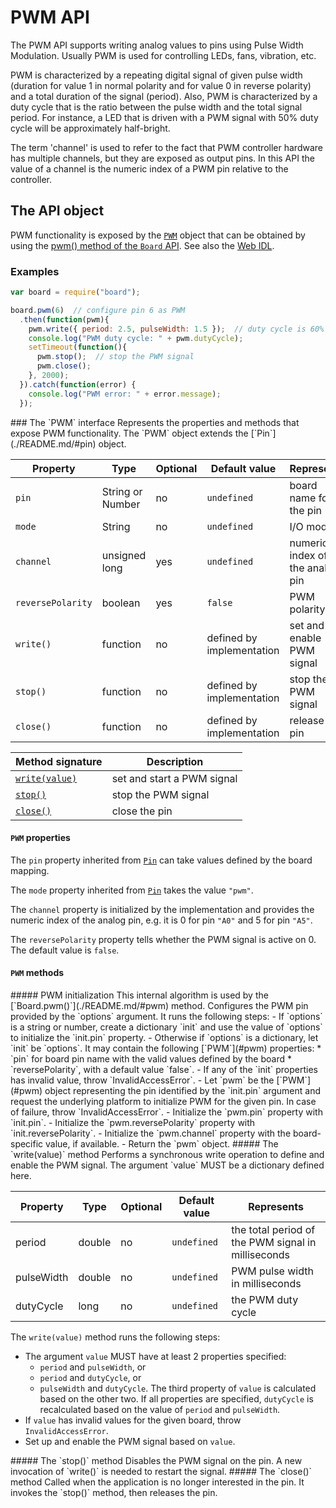 PWM API
=======

The PWM API supports writing analog values to pins using Pulse Width Modulation. Usually PWM is used for controlling LEDs, fans, vibration, etc.

PWM is characterized by a repeating digital signal of given pulse width (duration for value 1 in normal polarity and for value 0 in reverse polarity) and a total duration of the signal (period). Also, PWM is characterized by a duty cycle that is the ratio between the pulse width and the total signal period.
For instance, a LED that is driven with a PWM signal with 50% duty cycle will be approximately half-bright.

The term 'channel' is used to refer to the fact that PWM controller hardware has multiple channels, but they are exposed as output pins. In this API the value of a channel is the numeric index of a PWM pin relative to the controller.

The API object
--------------
PWM functionality is exposed by the [`PWM`](#pwm) object that can be obtained by using the [pwm() method of the `Board` API](./README.md/#pwm). See also the [Web IDL](./webidl.md).

### Examples

```javascript
var board = require("board");

board.pwm(6)  // configure pin 6 as PWM
  .then(function(pwm){
    pwm.write({ period: 2.5, pulseWidth: 1.5 });  // duty cycle is 60%
    console.log("PWM duty cycle: " + pwm.dutyCycle);
    setTimeout(function(){
      pwm.stop();  // stop the PWM signal
      pwm.close();
    }, 2000);
  }).catch(function(error) {
    console.log("PWM error: " + error.message);
  });

```

<a name="pwm">
### The `PWM` interface
Represents the properties and methods that expose PWM functionality. The `PWM` object extends the [`Pin`](./README.md/#pin) object.

| Property   | Type   | Optional | Default value | Represents |
| ---        | ---    | ---      | ---           | ---        |
| `pin`     | String or Number | no | `undefined`   | board name for the pin |
| `mode`    | String | no       | `undefined`   | I/O mode |
| `channel`  | unsigned long  | yes | `undefined` | numeric index of the analog pin |
| `reversePolarity` | boolean | yes |   `false`   | PWM polarity |
| `write()`  | function | no | defined by implementation | set and enable PWM signal |
| `stop()`   | function | no | defined by implementation | stop the PWM signal |
| `close()`  | function | no | defined by implementation | release the pin |

| Method signature         | Description                |
| ---                      | ---                        |
| [`write(value)`](#write) | set and start a PWM signal |
| [`stop()`](#stop)        | stop the PWM signal        |
| [`close()`](#close)      | close the pin              |

#### `PWM` properties

The `pin` property inherited from [`Pin`](./README.md/#pin) can take values defined by the board mapping.

The `mode` property inherited from [`Pin`](./README.md/#pin) takes the value `"pwm"`.

The `channel` property is initialized by the implementation and provides the numeric index of the analog pin, e.g. it is 0 for pin `"A0"` and 5 for pin `"A5"`.

The `reversePolarity` property tells whether the PWM signal is active on 0. The default value is `false`.

#### `PWM` methods

<a name="init">
##### PWM initialization
This internal algorithm is used by the [`Board.pwm()`](./README.md/#pwm) method. Configures the PWM pin provided by the `options` argument. It runs the following steps:
- If `options` is a string or number, create a dictionary `init` and use the value of `options` to initialize the `init.pin` property.
- Otherwise if `options` is a dictionary, let `init` be `options`. It may contain the following [`PWM`](#pwm) properties:
  * `pin` for board pin name with the valid values defined by the board
  * `reversePolarity`, with a default value `false`.
- If any of the `init` properties has invalid value, throw `InvalidAccessError`.
- Let `pwm` be the [`PWM`](#pwm) object representing the pin identified by the `init.pin` argument and request the underlying platform to initialize PWM for the given pin. In case of failure, throw `InvalidAccessError`.
- Initialize the `pwm.pin` property with `init.pin`.
- Initialize the `pwm.reversePolarity` property with `init.reversePolarity`.
- Initialize the `pwm.channel` property with the board-specific value, if available.
- Return the `pwm` object.

<a name="write">
##### The `write(value)` method
Performs a synchronous write operation to define and enable the PWM signal. The argument `value` MUST be a dictionary defined here.
<a name="pwmdata">

| Property   | Type   | Optional | Default value | Represents |
| ---        | ---    | ---      | ---           | ---        |
| period     | double | no       | `undefined`   | the total period of the PWM signal in milliseconds |
| pulseWidth | double | no       | `undefined`   | PWM pulse width in milliseconds |
| dutyCycle  | long   | no       | `undefined`   | the PWM duty cycle |

The `write(value)` method runs the following steps:
- The argument `value` MUST have at least 2 properties specified:
  * `period` and `pulseWidth`, or
  * `period` and `dutyCycle`, or
  * `pulseWidth` and `dutyCycle`.
The third property of `value` is calculated based on the other two. If all properties are specified, `dutyCycle` is recalculated based on the value of `period` and `pulseWidth`.
- If `value` has invalid values for the given board, throw `InvalidAccessError`.
- Set up and enable the PWM signal based on `value`.

<a name="stop">
##### The `stop()` method
Disables the PWM signal on the pin. A new invocation of `write()` is needed to restart the signal.

<a name="close">
##### The `close()` method
Called when the application is no longer interested in the pin. It invokes the `stop()` method, then releases the pin.
